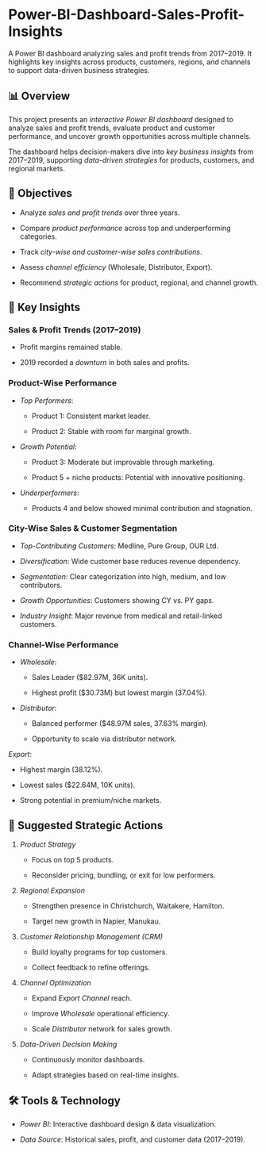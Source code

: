 # Power-BI-Dashboard-Sales-Profit-Insights

A Power BI dashboard analyzing sales and profit trends from 2017–2019. It highlights key insights across products, customers, regions, and channels to support data-driven business strategies.

## 📊 Overview

This project presents an *interactive Power BI dashboard* designed to analyze sales and profit trends, evaluate product and customer performance, and uncover growth opportunities across multiple channels.

The dashboard helps decision-makers dive into *key business insights* from 2017–2019, supporting *data-driven strategies* for products, customers, and regional markets.

## 🎯 Objectives

* Analyze *sales and profit trends* over three years.

* Compare *product performance* across top and underperforming categories.

* Track *city-wise and customer-wise sales contributions*.

* Assess *channel efficiency* (Wholesale, Distributor, Export).

* Recommend *strategic actions* for product, regional, and channel growth.

## 🔑 Key Insights

### Sales & Profit Trends (2017–2019)

* Profit margins remained stable.
  
* 2019 recorded a *downturn* in both sales and profits.

### Product-Wise Performance

* *Top Performers*:

  * Product 1: Consistent market leader.
    
  * Product 2: Stable with room for marginal growth.
    
* *Growth Potential*:

  * Product 3: Moderate but improvable through marketing.
    
  * Product 5 + niche products: Potential with innovative positioning.
    
* *Underperformers*:

  * Products 4 and below showed minimal contribution and stagnation.

### City-Wise Sales & Customer Segmentation

* *Top-Contributing Customers*: Medline, Pure Group, OUR Ltd.

* *Diversification*: Wide customer base reduces revenue dependency.

* *Segmentation*: Clear categorization into high, medium, and low contributors.

* *Growth Opportunities*: Customers showing CY vs. PY gaps.

* *Industry Insight*: Major revenue from medical and retail-linked customers.

### Channel-Wise Performance

* *Wholesale*:

  * Sales Leader ($82.97M, 36K units).

   * Highest profit ($30.73M) but lowest margin (37.04%).
     
* *Distributor*:

  * Balanced performer ($48.97M sales, 37.63% margin).

  * Opportunity to scale via distributor network.

*Export*:

   * Highest margin (38.12%).

   * Lowest sales ($22.64M, 10K units).

   * Strong potential in premium/niche markets.

## 🚀 Suggested Strategic Actions

1. *Product Strategy*

   * Focus on top 5 products.
 
   * Reconsider pricing, bundling, or exit for low performers.

2. *Regional Expansion*

   * Strengthen presence in Christchurch, Waitakere, Hamilton.

    * Target new growth in Napier, Manukau.

4. *Customer Relationship Management (CRM)*

   * Build loyalty programs for top customers.

    * Collect feedback to refine offerings.

6. *Channel Optimization*

   * Expand *Export Channel* reach.

   * Improve *Wholesale* operational efficiency.

   * Scale *Distributor* network for sales growth.

8. *Data-Driven Decision Making*

   * Continuously monitor dashboards.

   * Adapt strategies based on real-time insights.


## 🛠️ Tools & Technology

* *Power BI*: Interactive dashboard design & data visualization.

* *Data Source*: Historical sales, profit, and customer data (2017–2019).
